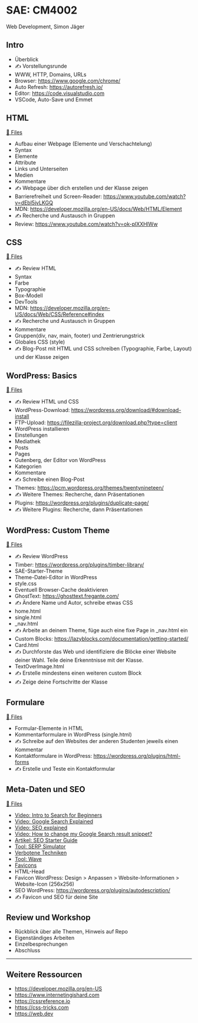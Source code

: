 # SAE: CM4002

Web Development, Simon Jäger

## Intro

- Überblick
- ✍️ Vorstellungsrunde
- WWW, HTTP, Domains, URLs
- Browser: https://www.google.com/chrome/
- Auto Refresh: https://autorefresh.io/
- Editor: https://code.visualstudio.com
- VSCode, Auto-Save und Emmet

## HTML

[📁 Files](010-html)

- Aufbau einer Webpage (Elemente und Verschachtelung)
- Syntax
- Elemente
- Attribute
- Links und Unterseiten
- Medien
- Kommentare
- ✍️ Webpage über dich erstellen und der Klasse zeigen
- Barrierefreiheit und Screen-Reader:
  https://www.youtube.com/watch?v=dEbl5jvLKGQ
- MDN: https://developer.mozilla.org/en-US/docs/Web/HTML/Element
- ✍️ Recherche und Austausch in Gruppen
- Review: https://www.youtube.com/watch?v=ok-plXXHlWw

## CSS

[📁 Files](020-css)

- ✍️ Review HTML
- Syntax
- Farbe
- Typographie
- Box-Modell
- DevTools
- MDN: https://developer.mozilla.org/en-US/docs/Web/CSS/Reference#index
- ✍️ Recherche und Austausch in Gruppen
- Kommentare
- Gruppen(div, nav, main, footer) und Zentrierungstrick
- Globales CSS (style)
- ✍️ Blog-Post mit HTML und CSS schreiben (Typographie, Farbe, Layout) und der
  Klasse zeigen

## WordPress: Basics

[📁 Files](030-wordpress)

- ✍️ Review HTML und CSS
- WordPress-Download: https://wordpress.org/download/#download-install
- FTP-Upload: https://filezilla-project.org/download.php?type=client
- WordPress installieren
- Einstellungen
- Mediathek
- Posts
- Pages
- Gutenberg, der Editor von WordPress
- Kategorien
- Kommentare
- ✍️ Schreibe einen Blog-Post
- Themes: https://pcm.wordpress.org/themes/twentynineteen/
- ✍️ Weitere Themes: Recherche, dann Präsentationen
- Plugins: https://wordpress.org/plugins/duplicate-page/
- ✍️ Weitere Plugins: Recherche, dann Präsentationen

## WordPress: Custom Theme

[📁 Files](030-wordpress/sae-theme)

- ✍️ Review WordPress
- Timber: https://wordpress.org/plugins/timber-library/
- SAE-Starter-Theme
- Theme-Datei-Editor in WordPress
- style.css
- Eventuell Browser-Cache deaktivieren
- GhostText: https://ghosttext.fregante.com/
- ✍️ Ändere Name und Autor, schreibe etwas CSS
- home.html
- single.html
- _nav.html
- ✍️ Arbeite an deinem Theme, füge auch eine fixe Page in _nav.html ein
- Custom Blocks: https://lazyblocks.com/documentation/getting-started/
- Card.html
- ✍️ Durchforste das Web und identifiziere die Blöcke einer Website deiner Wahl.
  Teile deine Erkenntnisse mit der Klasse.
- TextOverImage.html
- ✍️ Erstelle mindestens einen weiteren custom Block
- ✍️ Zeige deine Fortschritte der Klasse

## Formulare

[📁 Files](040-formulare)

- Formular-Elemente in HTML
- Kommentarformulare in WordPress (single.html)
- ✍️ Schreibe auf den Websites der anderen Studenten jeweils einen Kommentar
- Kontaktformulare in WordPress: https://wordpress.org/plugins/html-forms
- ✍️ Erstelle und Teste ein Kontaktformular

## Meta-Daten und SEO

[📁 Files](050-meta-seo)

- [Video: Intro to Search for Beginners](https://www.youtube.com/watch?v=-0X1AVLIzt0)
- [Video: Google Search Explained](https://www.youtube.com/watch?v=_0QOePCkyK4)
- [Video: SEO explained](https://www.youtube.com/watch?v=xnyJQb37RRw)
- [Video: How to change my Google Search result snippet?](https://www.youtube.com/watch?v=HlEaH_4Y33o)
- [Artikel: SEO Starter Guide](https://developers.google.com/search/docs/beginner/seo-starter-guide)
- [Tool: SERP Simulator](https://mangools.com/free-seo-tools/serp-simulator)
- [Verbotene Techniken](https://developers.google.com/search/docs/advanced/guidelines/overview#quality)
- [Tool: Wave](https://wave.webaim.org/)
- [Favicons](https://developers.google.com/search/docs/advanced/appearance/favicon-in-search
)
- HTML-Head
- Favicon WordPress: Design > Anpassen > Website-Informationen > Website-Icon (256x256)
- SEO WordPress: https://wordpress.org/plugins/autodescription/
- ✍️ Favicon und SEO für deine Site

## Review und Workshop

- Rückblick über alle Themen, Hinweis auf Repo
- Eigenständiges Arbeiten
- Einzelbesprechungen
- Abschluss

---

## Weitere Ressourcen

- https://developer.mozilla.org/en-US
- https://www.internetingishard.com
- https://cssreference.io
- https://css-tricks.com
- https://web.dev
